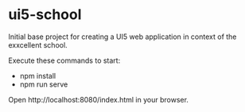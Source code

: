 # ui5-school

Initial base project for creating a UI5 web application in context of the exxcellent school.

Execute these commands to start:
* npm install
* npm run serve

Open http://localhost:8080/index.html in your browser.